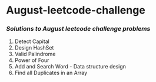 # August-leetcode-challenge
### _Solutions to August leetcode challenge problems_


1. Detect Capital
2. Design HashSet
3. Valid Palindrome
4. Power of Four
5. Add and Search Word - Data structure design
6. Find all Duplicates in an Array
